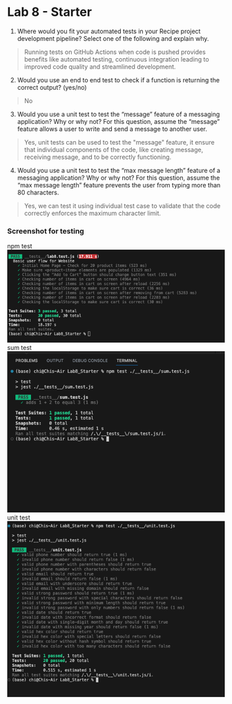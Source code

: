 # Lab 8 - Starter
1. Where would you fit your automated tests in your Recipe project development pipeline? Select one of the following and explain why.
> Running tests on GitHub Actions when code is pushed provides benefits like automated testing, continuous integration leading to improved code quality and streamlined development.

2. Would you use an end to end test to check if a function is returning the correct output? (yes/no)
> No

3. Would you use a unit test to test the “message” feature of a messaging application? Why or why not? For this question, assume the “message” feature allows a user to write and send a message to another user.
> Yes, unit tests can be used to test the "message" feature, it ensure that individual components of the code, like creating message, receiving message, and to be correctly functioning.

4. Would you use a unit test to test the “max message length” feature of a messaging application? Why or why not? For this question, assume the “max message length” feature prevents the user from typing more than 80 characters.
> Yes, we can test it using individual test case to validate that the code correctly enforces the maximum character limit.

### Screenshot for testing
npm test
![npm test](npm_test_result.png)
sum test
![sum test](sum.test_result.png)
unit test
![unit test](unit.test_result.png)